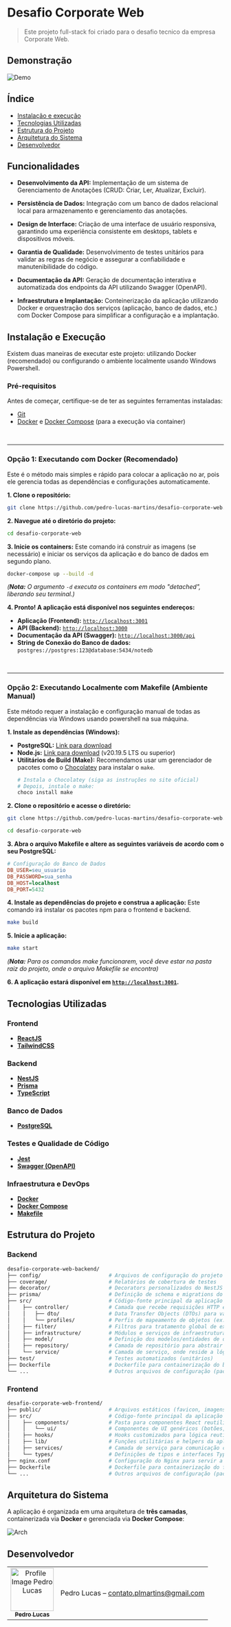 # Desafio Corporate Web

> Este projeto full-stack foi criado para o desafio tecnico da empresa Corporate Web.

## Demonstração

![Demo](./docs/demo/demo.gif)

## Índice

- [ Instalação e execução](#instalação-e-execução)
- [ Tecnologias Utilizadas](#tecnologias-utilizadas)
- [ Estrutura do Projeto](#estrutura-do-projeto)
- [ Arquitetura do Sistema](#arquitetura-do-sistema)
- [ Desenvolvedor](#desenvolvedor)

## Funcionalidades

- **Desenvolvimento da API:** Implementação de um sistema de Gerenciamento de Anotações (CRUD: Criar, Ler, Atualizar, Excluir).

- **Persistência de Dados:** Integração com um banco de dados relacional local para armazenamento e gerenciamento das anotações.

- **Design de Interface:** Criação de uma interface de usuário responsiva, garantindo uma experiência consistente em desktops, tablets e dispositivos móveis.

- **Garantia de Qualidade:** Desenvolvimento de testes unitários para validar as regras de negócio e assegurar a confiabilidade e manutenibilidade do código.

- **Documentação da API:** Geração de documentação interativa e automatizada dos endpoints da API utilizando Swagger (OpenAPI).

- **Infraestrutura e Implantação:** Conteinerização da aplicação utilizando Docker e orquestração dos serviços (aplicação, banco de dados, etc.) com Docker Compose para simplificar a configuração e a implantação.

## Instalação e Execução

Existem duas maneiras de executar este projeto: utilizando Docker (recomendado) ou configurando o ambiente localmente usando Windows Powershell.

### Pré-requisitos

Antes de começar, certifique-se de ter as seguintes ferramentas instaladas:

- [Git](https://git-scm.com/)
- [Docker](https://docs.docker.com/desktop/setup/install/windows-install/) e [Docker Compose](https://docs.docker.com/compose/install/linux/) (para a execução via container)

<br>

---

### **Opção 1: Executando com Docker (Recomendado)**

Este é o método mais simples e rápido para colocar a aplicação no ar, pois ele gerencia todas as dependências e configurações automaticamente.

**1. Clone o repositório:**

```bash
git clone https://github.com/pedro-lucas-martins/desafio-corporate-web.git
```

**2. Navegue até o diretório do projeto:**

```bash
cd desafio-corporate-web
```

**3. Inicie os containers:**
Este comando irá construir as imagens (se necessário) e iniciar os serviços da aplicação e do banco de dados em segundo plano.

```bash
docker-compose up --build -d
```

_(**Nota:** O argumento `-d` executa os containers em modo "detached", liberando seu terminal.)_

**4. Pronto! A aplicação está disponível nos seguintes endereços:**

- **Aplicação (Frontend):** [`http://localhost:3001`](http://localhost:3001)
- **API (Backend):** [`http://localhost:3000`](http://localhost:3000)
- **Documentação da API (Swagger):** [`http://localhost:3000/api`](http://localhost:3000/api)
- **String de Conexão do Banco de dados:** `postgres://postgres:123@database:5434/notedb`

<br>

---

### **Opção 2: Executando Localmente com Makefile (Ambiente Manual)**

Este método requer a instalação e configuração manual de todas as dependências via Windows usando powershell na sua máquina.

**1. Instale as dependências (Windows):**

- **PostgreSQL:** [Link para download](https://www.postgresql.org/download/windows/)
- **Node.js:** [Link para download](https://nodejs.org/en/download) (v20.19.5 LTS ou superior)
- **Utilitários de Build (Make):** Recomendamos usar um gerenciador de pacotes como o [Chocolatey](https://chocolatey.org/install) para instalar o `make`.
  ```powershell
  # Instala o Chocolatey (siga as instruções no site oficial)
  # Depois, instale o make:
  choco install make
  ```

**2. Clone o repositório e acesse o diretório:**

```bash
git clone https://github.com/pedro-lucas-martins/desafio-corporate-web.git
```

```bash
cd desafio-corporate-web
```

**3. Abra o arquivo Makefile e altere as seguintes variáveis de acordo com o seu PostgreSQL:**

```ini
# Configuração do Banco de Dados
DB_USER=seu_usuario
DB_PASSWORD=sua_senha
DB_HOST=localhost
DB_PORT=5432
```

**4. Instale as dependências do projeto e construa a aplicação:**
Este comando irá instalar os pacotes npm para o frontend e backend.

```bash
make build
```

**5. Inicie a aplicação:**

```bash
make start
```

_(**Nota:** Para os comandos make funcionarem, você deve estar na pasta raiz do projeto, onde o arquivo Makefile se encontra)_

**6. A aplicação estará disponível em [`http://localhost:3001`](http://localhost:3001).**

## Tecnologias Utilizadas

### **Frontend**

- **[ReactJS](https://react.dev/)**
- **[TailwindCSS](https://tailwindcss.com/)**

### **Backend**

- **[NestJS](https://nestjs.com/)**
- **[Prisma](https://www.prisma.io/)**
- **[TypeScript](https://www.typescriptlang.org/)**

### **Banco de Dados**

- **[PostgreSQL](https://www.postgresql.org/)**

### **Testes e Qualidade de Código**

- **[Jest](https://jestjs.io/)**
- **[Swagger (OpenAPI)](https://swagger.io/)**

### **Infraestrutura e DevOps**

- **[Docker](https://www.docker.com/)**
- **[Docker Compose](https://docs.docker.com/compose/)**
- **[Makefile](<https://en.wikipedia.org/wiki/Make_(software)>)**

## Estrutura do Projeto

### Backend

```bash
desafio-corporate-web-backend/
├── config/                      # Arquivos de configuração do projeto
├── coverage/                    # Relatórios de cobertura de testes
├── decorator/                   # Decorators personalizados do NestJS
├── prisma/                      # Definição de schema e migrations do Prisma ORM
├── src/                         # Código-fonte principal da aplicação
│    ├── controller/             # Camada que recebe requisições HTTP e envia respostas
│    │   ├── dto/                # Data Transfer Objects (DTOs) para validação de dados
│    │   └── profiles/           # Perfis de mapeamento de objetos (ex: AutoMapper)
│    ├── filter/                 # Filtros para tratamento global de exceções
│    ├── infrastructure/         # Módulos e serviços de infraestrutura (ex: conexão com banco)
│    ├── model/                  # Definição dos modelos/entidades de domínio
│    ├── repository/             # Camada de repositório para abstrair o acesso aos dados
│    └── service/                # Camada de serviço, onde reside a lógica de negócio
├── test/                        # Testes automatizados (unitários)
├── Dockerfile                   # Dockerfile para containerização do backend
└── ...                          # Outros arquivos de configuração (package.json, tsconfig.json, etc.)
```

### Frontend

```bash
desafio-corporate-web-frontend/
├── public/                      # Arquivos estáticos (favicon, imagens, etc.)
├── src/                         # Código-fonte principal da aplicação
│    ├── components/             # Pasta para componentes React reutilizáveis
│    │   └── ui/                 # Componentes de UI genéricos (botões, inputs, cards, etc.)
│    ├── hooks/                  # Hooks customizados para lógica reutilizável
│    ├── lib/                    # Funções utilitárias e helpers da aplicação
│    ├── services/               # Camada de serviço para comunicação com APIs
│    └── types/                  # Definições de tipos e interfaces TypeScript
├── nginx.conf                   # Configuração do Nginx para servir a aplicação em produção
├── Dockerfile                   # Dockerfile para containerização do frontend
└── ...                          # Outros arquivos de configuração (package.json, tailwind, etc.)
```

## Arquitetura do Sistema

A aplicação é organizada em uma arquitetura de **três camadas**, containerizada via **Docker** e gerenciada via **Docker Compose**:

![Arch](./docs/demo/archi.png)

## Desenvolvedor

<table>
    <tr>
        <td align="center">
            <a href="https://github.com/pedro-lucas-martins">
                <img
                    src="https://avatars.githubusercontent.com/u/104742715?s=400&u=880b177e66f184d14f02c2f6c8e591cf240eeded&v=4"
                    width="100px;"
                    alt="Profile Image Pedro Lucas"
                />
                </br>
                <sub>
                    <b>Pedro Lucas</b>
                </sub>
            </a>
        </td>
        <td align="center">
            <p>Pedro Lucas –
                <a href="mailto:contato.plmartins@gmail.com">
                    contato.plmartins@gmail.com
                </a>
            </p>
        </td>
    </tr>
